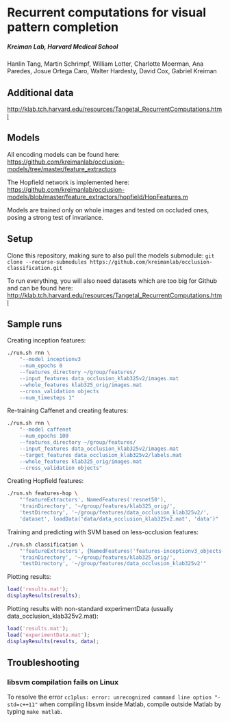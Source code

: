 # Recurrent computations for visual pattern completion
##### Kreiman Lab, Harvard Medical School
Hanlin Tang, Martin Schrimpf, William Lotter, Charlotte Moerman, Ana Paredes, Josue Ortega Caro, Walter Hardesty, David Cox, Gabriel Kreiman

## Additional data
http://klab.tch.harvard.edu/resources/Tangetal_RecurrentComputations.html

## Models
All encoding models can be found here: https://github.com/kreimanlab/occlusion-models/tree/master/feature_extractors

The Hopfield network is implemented here: https://github.com/kreimanlab/occlusion-models/blob/master/feature_extractors/hopfield/HopFeatures.m

Models are trained only on whole images and tested on occluded ones, posing a strong test of invariance.

## Setup
Clone this repository, making sure to also pull the models submodule:
`git clone --recurse-submodules https://github.com/kreimanlab/occlusion-classification.git`

To run everything, you will also need datasets which are too big for Github and can be found here: http://klab.tch.harvard.edu/resources/Tangetal_RecurrentComputations.html

## Sample runs
Creating inception features:
```bash
./run.sh rnn \
    "--model inceptionv3 
    --num_epochs 0 
    --features_directory ~/group/features/ 
    --input_features data_occlusion_klab325v2/images.mat 
    --whole_features klab325_orig/images.mat  
    --cross_validation objects 
    --num_timesteps 1"
```

Re-training Caffenet and creating features:
```bash
./run.sh rnn \
    "--model caffenet 
    --num_epochs 100  
    --features_directory ~/group/features/  
    --input_features data_occlusion_klab325v2/images.mat  
    --target_features data_occlusion_klab325v2/labels.mat  
    --whole_features klab325_orig/images.mat  
    --cross_validation objects"
```

Creating Hopfield features:
```bash
./run.sh features-hop \
    "'featureExtractors', NamedFeatures('resnet50'), 
    'trainDirectory', '~/group/features/klab325_orig/', 
    'testDirectory', '~/group/features/data_occlusion_klab325v2/', 
    'dataset', loadData('data/data_occlusion_klab325v2.mat', 'data')"
```

Training and predicting with SVM based on less-occlusion features:
```bash
./run.sh classification \
    "'featureExtractors', {NamedFeatures('features-inceptionv3_objects-t0')}, 
    'trainDirectory', '~/group/features/klab325_orig/', 
    'testDirectory', '~/group/features/data_occlusion_klab325v2'"
```

Plotting results:
```MATLAB
load('results.mat');
displayResults(results);
```
Plotting results with non-standard experimentData (usually data_occlusion_klab325v2.mat):
```MATLAB
load('results.mat');
load('experimentData.mat');
displayResults(results, data);
```


## Troubleshooting
### libsvm compilation fails on Linux
To resolve the error 
`cc1plus: error: unrecognized command line option "-std=c++11"`
when compiling libsvm inside Matlab, 
compile outside Matlab by typing `make matlab`.
